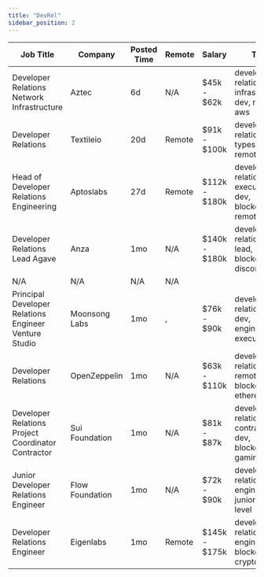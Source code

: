 ```yaml
---
title: "DevRel"
sidebar_position: 2
---
```


| Job Title | Company | Posted Time | Remote | Salary | Tags | Apply Link |
|-----------|---------|-------------|--------|--------|------|------------|
| Developer Relations Network Infrastructure | Aztec | 6d | N/A | $45k - $62k | developer relations, infrastructure, dev, remote, aws | [Apply](https://web3.career/developer-relations-network-infrastructure-aztec/84179) |
| Developer Relations | Textileio | 20d | Remote | $91k - $100k | developer relations, dev, typescript, remote | [Apply](https://web3.career/developer-relations-textileio/96446) |
| Head of Developer Relations Engineering | Aptoslabs | 27d | Remote | $112k - $180k | developer relations, executive, dev, blockchain, remote | [Apply](https://web3.career/head-of-developer-relations-engineering-aptoslabs/95684) |
| Developer Relations Lead Agave | Anza | 1mo | N/A | $140k - $180k | developer relations, dev, lead, blockchain, discord | [Apply](https://web3.career/developer-relations-lead-agave-anza/95471) |
| N/A | N/A | N/A | N/A |  |  | [Apply](https://web3.career/metana) |
| Principal Developer Relations Engineer Venture Studio | Moonsong Labs | 1mo | , | $76k - $90k | developer relations, vc, dev, engineer, executive | [Apply](https://web3.career/principal-developer-relations-engineer-venture-studio-moonsong-labs/95361) |
| Developer Relations | OpenZeppelin | 1mo | N/A | $63k - $110k | developer relations, dev, remote, blockchain, ethereum | [Apply](https://web3.career/developer-relations-openzeppelin/95360) |
| Developer Relations Project Coordinator Contractor | Sui Foundation | 1mo | N/A | $81k - $87k | developer relations, contractor, dev, blockchain, gaming | [Apply](https://web3.career/developer-relations-project-coordinator-contractor-suifoundation/95190) |
| Junior Developer Relations Engineer | Flow Foundation | 1mo | N/A | $72k - $90k | developer relations, dev, engineer, junior, entry level | [Apply](https://web3.career/junior-developer-relations-engineer-flowfoundation/94644) |
| Developer Relations Engineer | Eigenlabs | 1mo | Remote | $145k - $175k | developer relations, dev, engineer, blockchain, crypto | [Apply](https://web3.career/developer-relations-engineer-eigenlabs/94539) |
